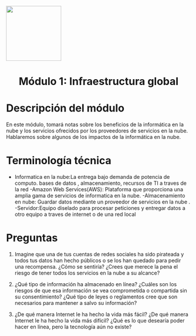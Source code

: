 <p align="left">
  <img src="https://semanadelcannabis.cayetano.edu.pe/assets/img/logo-upch.png" width="150">
  <h1 align="center">Módulo 1: Infraestructura global</h1>
</p>

# Descripción del módulo

En este módulo, tomará notas sobre los beneficios de la informática en la nube y los servicios ofrecidos por los proveedores de servicios en la nube. Hablaremos sobre algunos de los impactos de la informática en la nube.

# Terminología técnica
- Informatica en la nube:La entrega bajo demanda de potencia de computo. bases de datos , almacenamiento, recursos de TI a traves de la red
-Amazon Web Services(AWS): Plataforma que proporciona una amplia gama de servicios de informatica en la nube.
-Almacenamiento en nube: Guardar datos mediante un proveedor de servicios en la nube .
-Servidor:Equipo diselado para procesar peticiones y entregar datos a otro equipo a traves de internet o de una red local

# Preguntas

1. Imagine que una de tus cuentas de redes sociales ha sido pirateada y todos tus datos han hecho públicos o se los han quedado para pedir una recompensa. ¿Cómo se sentiría? ¿Crees que merece la pena el riesgo de tener todos los servicios en la nube a su alcance?

2. ¿Qué tipo de información ha almacenado en línea? ¿Cuáles son los riesgos de que esa información se vea comprometida o compartida sin su consentimiento? ¿Qué tipo de leyes o reglamentos cree que son necesarios para mantener a salvo su información?

3. ¿De qué manera Internet le ha hecho la vida más fácil? ¿De qué manera Internet le ha hecho la vida más difícil? ¿Qué es lo que desearía poder hacer en línea, pero la tecnología aún no existe?
